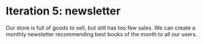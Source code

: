 # Iteration 5: newsletter

Our store is full of goods to sell, but still has too few sales.
We can create a monthly newsletter recommending best books of the month to all our users.
